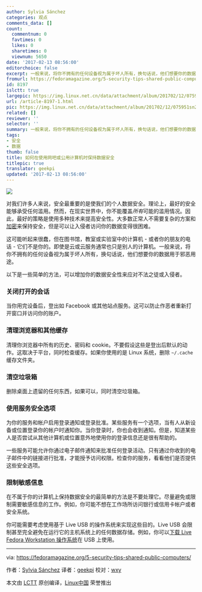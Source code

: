 ```yaml
---
author: Sylvia Sánchez
categories: 观点
comments_data: []
count:
  commentnum: 0
  favtimes: 0
  likes: 0
  sharetimes: 0
  viewnum: 5650
date: '2017-02-13 08:56:00'
editorchoice: false
excerpt: 一般来说，将你不拥有的任何设备视为属于坏人所有，换句话说，他们想要你的数据用于邪恶用途。
fromurl: https://fedoramagazine.org/5-security-tips-shared-public-computers/
id: 8197
islctt: true
largepic: https://img.linux.net.cn/data/attachment/album/201702/12/075951sn2xg2gm770r7rff.jpg
url: /article-8197-1.html
pic: https://img.linux.net.cn/data/attachment/album/201702/12/075951sn2xg2gm770r7rff.jpg.thumb.jpg
related: []
reviewer: ''
selector: ''
summary: 一般来说，将你不拥有的任何设备视为属于坏人所有，换句话说，他们想要你的数据用于邪恶用途。
tags:
- 安全
- 数据
thumb: false
title: 如何在使用网吧或公用计算机时保持数据安全
titlepic: true
translator: geekpi
updated: '2017-02-13 08:56:00'
---
```


![](/data/attachment/album/201702/12/075951sn2xg2gm770r7rff.jpg)


对我们许多人来说，安全最重要的是使我们的个人数据安全。理论上，最好的安全能够承受任何滥用。然而，在现实世界中，你不能覆盖*所有*可能的滥用情况。因此，最好的策略是使用多种技术来提高安全性。大多数正常人不需要复杂的方案和[加密](https://en.wikipedia.org/wiki/Cryptography)来保持安全，但是可以让入侵者访问你的数据变得很困难。


这可能听起来很蠢，但在图书馆，教室或实验室中的计算机 - 或者你的朋友的电话 - 它们不是你的。即使是云或云服务通常也只是别人的计算机。一般来说，将你不拥有的任何设备视为属于坏人所有，换句话说，他们想要你的数据用于邪恶用途。


以下是一些简单的方法，可以增加你的数据安全性来应对不法之徒或入侵者。


### 关闭打开的会话


当你用完设备后，登出如 Facebook 或其他站点服务。这可以防止作恶者重新打开窗口并访问你的账户。


### 清理浏览器和其他缓存


清理你浏览器中所有的历史、密码和 cookie。不要假设这些是登出后默认的动作。这取决于平台，同时检查缓存。如果你使用的是 Linux 系统，删除 `~/.cache` 缓存文件夹。


### 清空垃圾箱


删除桌面上遗留的任何东西，如果可以，同时清空垃圾箱。


### 使用服务安全选项


为你的服务和帐户启用登录通知或登录批准。某些服务有一个选项，当有人从新设备或位置登录你的帐户时通知你。当你登录时，你也会收到通知。但是，知道某些人是否尝试从其他计算机或位置意外地使用你的登录信息还是很有帮助的。


一些服务可能允许你通过电子邮件通知来批准任何登录活动。只有通过你收到的电子邮件中的链接进行批准，才能授予访问权限。检查你的服务，看看他们是否提供这些安全选项。


### 限制敏感信息


在不属于你的计算机上保持数据安全的最简单的方法是不要处理它。尽量避免或限制需要敏感信息的工作。例如，你可能不想在工作场所访问银行或信用卡帐户或者安全系统。


你可能需要考虑使用基于 Live USB 的操作系统来实现这些目的。Live USB 会限制甚至完全避免在运行它的主机系统上的任何数据存储。例如，你可以[下载 Live Fedora Workstation 操作系统](https://getfedora.org/workstation/download/)在 USB 上使用。




---


via: <https://fedoramagazine.org/5-security-tips-shared-public-computers/>


作者：[Sylvia Sánchez](http://lailah.id.fedoraproject.org/) 译者：[geekpi](https://github.com/geekpi) 校对：[wxy](https://github.com/wxy)


本文由 [LCTT](https://github.com/LCTT/TranslateProject) 原创编译，[Linux中国](https://linux.cn/) 荣誉推出